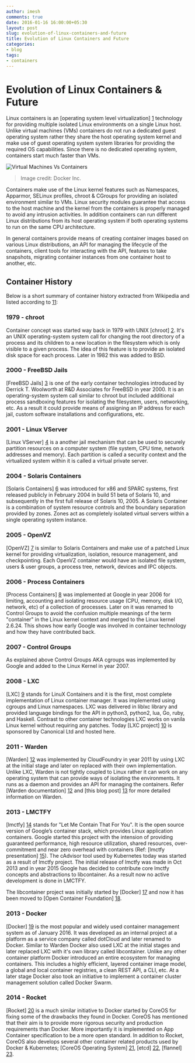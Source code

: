 ```yaml
---
author: imesh
comments: true
date: 2016-01-16 16:00:00+05:30
layout: post
slug: evolution-of-linux-containers-and-future
title: Evolution of Linux Containers and Future
categories:
- blog
tags:
- containers
---
```


# Evolution of Linux Containers & Future

Linux containers is an [operating system level virtualization] [1] technology for providing multiple isolated Linux environments on a single Linux host. Unlike virtual machines (VMs) containers do not run a dedicated guest operating system rather they share the host operating system kernel and make use of  guest operating system system libraries for providing the required OS capabilities. Since there is no dedicated operating system, containers start much faster than VMs.

![Virtual Machines Vs Containers](/images/contvsvm.png)
> Image credit: Docker Inc.

Containers make use of the Linux kernel features such as Namespaces, Apparmor, SELinux profiles, chroot & CGroups for providing an isolated environment similar to VMs. Linux security modules guarantee that access to the host machine and the kernel from the containers is properly managed to avoid any intrusion activities. In addition containers can run different Linux distributions from its host operating system  if both operating systems to run on the same CPU architecture.

In general containers provide means of creating container images based on various Linux distributions, an API for managing the lifecycle of the containers, client tools for interacting with the API, features to take snapshots, migrating container instances from one container host to another, etc.

## Container History
Below is a short summary of container history extracted from Wikipedia and listed according to [11]:

### 1979 - chroot
Container concept was started way back in 1979 with UNIX [chroot] [2]. It's an UNIX operating-system system call for changing the root directory of a process and its children to a new location in the filesystem which is only visible to a given process. The idea of this feature is to provide an isolated disk space for each process. Later in 1982 this was added to BSD.

### 2000 - FreeBSD Jails
[FreeBSD Jails] [3] is one of the early container technologies introduced by Derrick T. Woolworth at R&D Associates for FreeBSD in year 2000. It is an operating-system system call similar to chroot but included additional process sandboxing features for isolating the filesystem, users, networking, etc. As a result it could provide means of assigning an IP address for each jail, custom software installations and configurations, etc.

### 2001 - Linux VServer
[Linux VServer] [4] is a another jail mechanism that can be used to securely partition resources on a computer system (file system, CPU time, network addresses and memory). Each partition is called a security context and the virtualized system within it is called a virtual private server.

### 2004 - Solaris Containers
[Solaris Containers] [6] was introduced for x86 and SPARC systems, first released publicly in February 2004 in build 51 beta of Solaris 10, and subsequently in the first full release of Solaris 10, 2005. A Solaris Container is a combination of system resource controls and the boundary separation provided by zones. Zones act as completely isolated virtual servers within a single operating system instance.

### 2005 - OpenVZ
[OpenVZ] [7] is similar to Solaris Containers and make use of a patched Linux kernel for providing virtualization, isolation, resource management, and checkpointing. Each OpenVZ container would have an isolated file system, users & user groups, a process tree, network, devices and IPC objects.

### 2006 - Process Containers
[Process Containers] [8] was implemented at Google in year 2006 for limiting, accounting and isolating resource usage (CPU, memory, disk I/O, network, etc) of a collection of processes. Later on it was renamed to Control Groups to avoid the confusion multiple meanings of the term "container" in the Linux kernel context and merged to the Linux kernel 2.6.24. This shows how early Google was involved in container technology and how they have contributed back.

### 2007 - Control Groups
As explained above Control Groups AKA cgroups was implemented by Google and added to the Linux Kernel in year 2007.

### 2008 - LXC
[LXC] [9] stands for LinuX Containers and it is the first, most complete implementation of Linux container manager. It was implemented using cgroups and Linux namespaces. LXC was delivered in liblxc library and provided language bindings for the API in python3, python2, lua, Go, ruby, and Haskell. Contrast to other container technologies LXC works on vanila Linux kernel without requiring any patches. Today [LXC project] [10] is sponsored by Canonical Ltd and hosted here.

### 2011 - Warden
[Warden] [12] was implemented by CloudFoundry in year 2011 by using LXC at the initial stage and later on replaced with their own implementation. Unlike LXC, Warden is not tightly coupled to Linux rather it can work on any operating system that can provide ways of isolating the environments. It runs as a daemon and provides an API for managing the containers. Refer [Warden documentation] [12] and [this blog post] [13] for more detailed information on Warden.

### 2013 - LMCTFY
[lmctfy] [14] stands for "Let Me Contain That For You". It is the open source version of Google’s container stack, which provides Linux application containers. Google started this project with the intension of providing guaranteed performance, high resource utilization, shared resources, over-commitment and near zero overhead with containers (Ref: [lmctfy presentation] [15]). The cAdvisor tool used by Kubernetes today was started as a result of lmctfy project. The initial release of lmctfy was made in Oct 2013 and in year 2015 Google has decided to contribute core lmctfy concepts and abstractions to libcontainer. As a result now no active development is done in LMCTFY.

The libcontainer project was initially started by [Docker] [17] and now it has been moved to [Open Container Foundation] [18].

### 2013 - Docker
[Docker] [19] is the most popular and widely used container management system as of January 2016. It was developed as an internal project at a platform as a service company called dotCloud and later renamed to Docker. Similar to Warden Docker also used LXC at the initial stages and later replaced LXC with it's own library called libcontainer. Unlike any other container platform Docker introduced an entire ecosystem for managing containers. This includes a highly efficient, layered container image model, a global and local container registries, a clean REST API, a CLI, etc. At a later stage Docker also took an initiative to implement a container cluster management solution called Docker Swarm.  

### 2014 - Rocket
[Rocket] [20] is a much similar initiative to Docker started by CoreOS for fixing some of the drawbacks they found in Docker. CoreOS has mentioned that their aim is to provide more rigorous security and production requirements than Docker. More importantly it is implemented on App Container specification to be a more open standard. In addition to Rocket, CoreOS also develops several other container related products used by Docker & Kubernetes; [CoreOS Operating System] [21], [etcd] [22], [flannel] [23].

[1]: https://en.wikipedia.org/wiki/Operating-system-level_virtualization#IMPLEMENTATIONS
[2]: https://en.wikipedia.org/wiki/Chroot
[3]: https://en.wikipedia.org/wiki/FreeBSD_jail
[4]: https://en.wikipedia.org/wiki/Linux-VServer
[5]: http://linux-vserver.org/Overview
[6]: https://en.wikipedia.org/wiki/Solaris_Containers
[7]: https://en.wikipedia.org/wiki/OpenVZ
[8]: https://en.wikipedia.org/wiki/Cgroups
[9]: https://en.wikipedia.org/wiki/LXC
[10]: https://linuxcontainers.org/lxc/introduction/
[11]: http://pivotal.io/platform/infographic/moments-in-container-history
[12]: https://docs.cloudfoundry.org/concepts/architecture/warden.html
[13]: http://blog.altoros.com/cloud-foundry-containers-warden-docker-garden.html
[14]: https://github.com/google/lmctfy
[15]: http://www.linuxplumbersconf.org/2013/ocw//system/presentations/1239/original/lmctfy%20(1).pdf
[16]: https://github.com/google/cadvisor/
[17]: https://github.com/docker/libcontainer
[18]: https://github.com/opencontainers/runc/tree/master/libcontainer
[19]: https://en.wikipedia.org/wiki/Docker_(software)
[20]: https://coreos.com/blog/rocket/
[21]: https://en.wikipedia.org/wiki/CoreOS
[22]: https://coreos.com/etcd/
[23]: https://github.com/coreos/flannel
